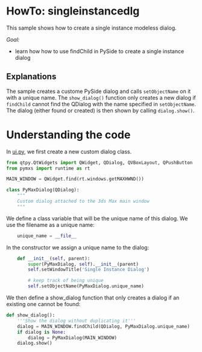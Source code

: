 # HowTo: singleinstancedlg

This sample shows how to create a single instance modeless dialog.

*Goal:*
- learn how how to use findChild in PySide to create a single instance
dialog

## Explanations

The sample creates a custome PySide dialog and calls `setObjectName`
on it with a unique name. The `show_dialog()` function only creates
a new dialog if `findChild` cannot find the QDialog with the name
specified in `setObjectName`. The dialog (either found or created) is
then shown by calling `dialog.show()`.

# Understanding the code


In [ui.py](singleinstancedlg/ui.py), we first create a new
custom dialog class.

```python
from qtpy.QtWidgets import QWidget, QDialog, QVBoxLayout, QPushButton
from pymxs import runtime as rt

MAIN_WINDOW = QWidget.find(rt.windows.getMAXHWND())

class PyMaxDialog(QDialog):
    """
    Custom dialog attached to the 3ds Max main window
    """
```

We define a class variable that will be the unique name of this
dialog. We use the filename as a unique name:

```python
    unique_name = __file__
```

In the constructor we assign a unique name to the dialog:

```python
    def __init__(self, parent):
        super(PyMaxDialog, self).__init__(parent)
        self.setWindowTitle('Single Instance Dialog')

        # keep track of being unique
        self.setObjectName(PyMaxDialog.unique_name)
```

We then define a show\_dialog function that only creates
a dialog if an existing one cannot be found:

```python
def show_dialog():
    '''Show the dialog without duplicating it'''
    dialog = MAIN_WINDOW.findChild(QDialog, PyMaxDialog.unique_name)
    if dialog is None:
        dialog = PyMaxDialog(MAIN_WINDOW)
    dialog.show()
```

